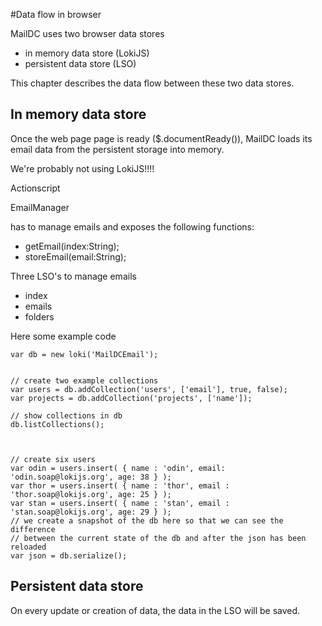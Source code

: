 #Data flow in browser

MailDC uses two browser data stores

 - in memory data store (LokiJS)
 - persistent data store (LSO)

This chapter describes the data flow between these two data stores.

## In memory data store ##

Once the web page page is ready ($.documentReady()), MailDC loads its email data from the persistent storage into memory.

We're probably not using LokiJS!!!!


Actionscript

EmailManager

has to manage emails and exposes the following functions:

 - getEmail(index:String);
 - storeEmail(email:String);



Three LSO's to manage emails

 - index
 - emails
 - folders



Here some example code

	var db = new loki('MailDCEmail');


    // create two example collections
    var users = db.addCollection('users', ['email'], true, false);
    var projects = db.addCollection('projects', ['name']);

    // show collections in db
    db.listCollections();

   
    
    // create six users
    var odin = users.insert( { name : 'odin', email: 'odin.soap@lokijs.org', age: 38 } );
    var thor = users.insert( { name : 'thor', email : 'thor.soap@lokijs.org', age: 25 } );
    var stan = users.insert( { name : 'stan', email : 'stan.soap@lokijs.org', age: 29 } );
    // we create a snapshot of the db here so that we can see the difference
    // between the current state of the db and after the json has been reloaded
    var json = db.serialize();


## Persistent data store ##

On every update or creation of data, the data in the LSO will be saved.

